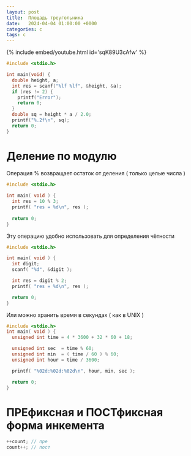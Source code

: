 ```yaml
---
layout: post
title:  Площадь треугольника
date:   2024-04-04 01:00:00 +0000
categories: c
tags: c
---
```


{% include embed/youtube.html id='sqK89U3cAfw' %}

```c
#include <stdio.h>

int main(void) {
  double height, a;
  int res = scanf("%lf %lf", &height, &a);
  if (res != 2) {
    printf("Error");
    return 0;
  }
  double sq = height * a / 2.0;
  printf("%.2f\n", sq);
  return 0;
}
```

# Деление по модулю

Операция % возвращает остаток от деления ( только целые числа )

```c
#include <stdio.h>
 
int main( void ) {
  int res = 10 % 3;
  printf( "res = %d\n", res );
 
  return 0;
}
```

Эту операцию удобно использовать для определения чётности
```c
#include <stdio.h>

int main( void ) {
  int digit;
  scanf( "%d", &digit );

  int res = digit % 2; 
  printf( "res = %d\n", res );     

  return 0;
}
```

Или можно хранить время в секундах ( как в UNIX )

```c
#include <stdio.h>
int main( void ) {
  unsigned int time = 4 * 3600 + 32 * 60 + 18;

  unsigned int sec  = time % 60;
  unsigned int min  = ( time / 60 ) % 60;
  unsigned int hour = time / 3600; 

  printf( "%02d:%02d:%02d\n", hour, min, sec );  

  return 0;
}
```
# ПРЕфиксная и ПОСТфиксная форма инкемента

```c
++count; // пре
count++; // пост
```

